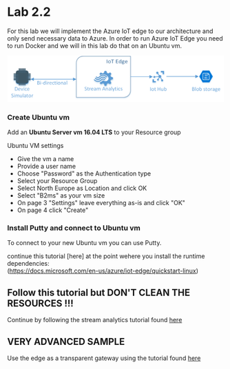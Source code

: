 # Lab 2.2
For this lab we will implement the Azure IoT edge to our architecture and only send necessary data to Azure. In order to run Azure IoT Edge you need to run Docker and we will in this lab do that on an Ubuntu vm.

![](images/architecture2-2.png )

### Create Ubuntu vm
Add an **Ubuntu Server vm 16.04 LTS** to your Resource group

Ubuntu VM settings
* Give the vm a name
* Provide a user name
* Choose "Password" as the Authentication type
* Select your Resource Group
* Select North Europe as Location and click OK
* Select "B2ms" as your vm size
* On page 3 "Settings" leave everything as-is and click "OK"
* On page 4 click "Create"


### Install Putty and connect to Ubuntu vm
To connect to your new Ubuntu vm you can use Putty.

continue this tutorial [here] at the point wehere you install the runtime dependencies:  
(https://docs.microsoft.com/en-us/azure/iot-edge/quickstart-linux)

## Follow this tutorial but DON'T CLEAN THE RESOURCES !!!

Continue by following the stream analytics tutorial found [here](https://docs.microsoft.com/en-us/azure/iot-edge/tutorial-deploy-stream-analytics)


## VERY ADVANCED SAMPLE
Use the edge as a transparent gateway using the tutorial found [here](https://docs.microsoft.com/en-us/azure/iot-edge/how-to-create-transparent-gateway-linux)